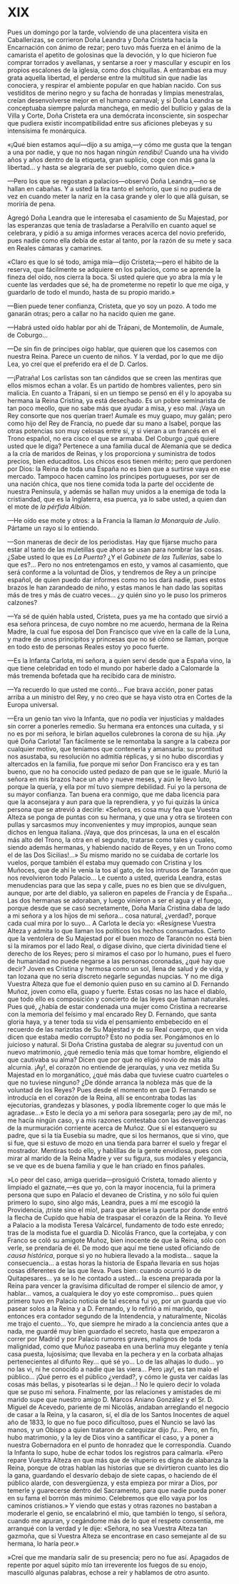 # XIX

Pues un domingo por la tarde, volviendo de una placentera visita en
Caballerizas, se corrieron Doña Leandra y Doña Cristeta hacia la Encarnación
con ánimo de rezar; pero tuvo más fuerza en el ánimo de la camarista el apetito
de golosinas que la devoción, y lo que hicieron fue comprar torrados
y avellanas, y sentarse a roer y mascullar y escupir en los propios escalones
de la iglesia, como dos chiquillas. A entrambas era muy grata aquella libertad,
el perderse entre la multitud sin que nadie las conociera, y respirar el
ambiente popular en que habían nacido. Con sus vestiditos de merino negro y su
facha de honradas y limpias menestralas, creían desenvolverse mejor en el
humano carnaval; y si Doña Leandra se conceptuaba siempre palurda manchega, en
medio del bullicio y galas de la Villa y Corte, Doña Cristeta era una demócrata
inconsciente, sin sospechar que pudiera existir incompatibilidad entre sus
aficiones plebeyas y su intensísima fe monárquica.

«¡Qué bien estamos aquí—dijo a su amiga,—y cómo me gusta que la tengan a una
por nadie, y que no nos hagan ningún *rendibú*! Cuando una ha vivido años
y años dentro de la etiqueta, gran suplicio, coge con más gana la libertad...
y hasta se alegraría de ser pueblo, como quien dice.»

—Pero los que se regostan a palacios—observó Doña Leandra,—no se hallan
en cabañas. Y a usted la tira tanto el señorío, que si no pudiera de vez en
cuando meter la nariz en la casa grande y oler lo que allá guisan, se
moriría de pena.

Agregó Doña Leandra que le interesaba el casamiento de Su Majestad, por las
esperanzas que tenía de trasladarse a Peralvillo en cuanto aquel se celebrara,
y pidió a su amiga informes veraces acerca del novio preferido, pues nadie como
ella debía de estar al tanto, por la razón de su mete y saca en Reales cámaras
y camarines.

«Claro es que lo sé todo, amiga mía—dijo Cristeta;—pero el hábito de la
reserva, que fácilmente se adquiere en los palacios, como se aprende la fineza
del oído, nos cierra la boca. Si usted quiere que yo abra la mía y le cuente
las verdades que sé, ha de prometerme no repetir lo que me oiga, y guardarlo de
todo el mundo, hasta de su propio marido.»

—Bien puede tener confianza, Cristeta, que yo soy un pozo. A todo me ganarán
otras; pero a callar no ha nacido quien me gane.

—Habrá usted oído hablar por ahí de Trápani, de Montemolín, de Aumale, de
Coburgo...

—De sin fin de príncipes oigo hablar, que quieren que los casemos con nuestra
Reina. Parece un cuento de niños. Y la verdad, por lo que me dijo Lea, yo creí
que el preferido era el de D. Carlos.

—¡Patraña! Los carlistas son tan cándidos que se creen las mentiras que ellos
mismos echan a volar. Es un partido de hombres valientes, pero sin malicia. En
cuanto a Trápani, si en un tiempo se pensó en él y lo apoyaba su hermana la
Reina Cristina, ya está desechado. Es un pobre seminarista de tan poco meollo,
que no sabe más que ayudar a misa, y eso mal. ¡Vaya un Rey consorte que nos
querían traer! Aumale es muy guapo, muy galán; pero como hijo del Rey de
Francia, no puede dar su mano a Isabel, porque las otras potencias son muy
celosas entre sí, y si vieran a un francés en el Trono español, no era cisco el
que se armaba. Del Coburgo ¿qué quiere usted que le diga? Pertenece a una
familia ducal de Alemania que se dedica a la cría de maridos de Reinas, y los
proporciona y suministra de todos precios, bien educaditos. Los chicos esos
tienen mérito; pero que perdonen por Dios: la Reina de toda una España no es
bien que a surtirse vaya en ese mercado. Tampoco hacen camino los príncipes
portugueses, por ser de una nación chica, que nos tiene comida toda la parte
del occidente de nuestra Península, y además se hallan muy unidos a la enemiga
de toda la cristiandad, que es la Inglaterra, esa puerca, ya lo sabe usted,
a quien dan el mote de *la pérfida Albión*.

—He oído ese mote y otros: a la Francia la llaman *la Monarquía de Julio*.
Pártame un rayo si lo entiendo.

—Son maneras de decir de los periodistas. Hay que fijarse mucho para estar al
tanto de las muletillas que ahora se usan para nombrar las cosas. ¿Sabe usted
lo que es *La Puerta*? ¿Y el *Gabinete de las Tullerías*, sabe lo que es?...
Pero no nos entretengamos en esto, y vamos al casamiento, que será conforme
a la voluntad de Dios, y tendremos de Rey a un príncipe español, de quien puedo
dar informes como no los dará nadie, pues estos brazos le han zarandeado de
niño, y estas manos le han dado las sopitas más de tres y más de cuatro
veces... ¿y quién sino yo le puso los primeros calzones?

—Ya sé de quién habla usted, Cristeta, pues ya me ha contado que sirvió a esa
señora princesa, de cuyo nombre no me acuerdo, hermana de la Reina Madre, la
cual fue esposa del Don Francisco que vive en la calle de la Luna, y madre de
unos principitos y princesas que no sé cómo se llaman, porque en todo esto de
personas Reales estoy yo poco fuerte.

—Es la Infanta Carlota, mi señora, a quien serví desde que a España vino, la
que tiene celebridad en todo el mundo por haberle dado a Calomarde la más
tremenda bofetada que ha recibido cara de ministro.

—Ya recuerdo lo que usted me contó... Fue brava acción, poner patas arriba a un
ministro del Rey, y no creo que se haya visto otra en Cortes de la Europa
universal.

—Era un genio tan vivo la Infanta, que no podía ver injusticias y maldades sin
correr a ponerles remedio. Su hermana era entonces una cuitada, y si no es por
mi señora, le birlan aquellos culebrones la corona de su hija. ¡Ay qué Doña
Carlota! Tan fácilmente se le remontaba la sangre a la cabeza por cualquier
motivo, que teníamos que contenerla y amansarla: su prontitud nos asustaba, su
resolución no admitía réplicas, y si no hubo discordias y altercados en la
familia, fue porque mi señor Don Francisco era y es tan bueno, que no ha
conocido usted pedazo de pan que se le iguale. Murió la señora en mis brazos
hace un año y nueve meses, y aún le llevo luto, porque la quería, y ella por mí
tuvo siempre debilidad. Fui yo la persona de su mayor confianza. Tan buena era
conmigo, que me daba licencia para que la aconsejara y aun para que la
reprendiera, y yo fui quizás la única persona que se atrevió a decirle:
«Señora, es cosa muy fea que Vuestra Alteza se ponga de puntas con su hermana,
y que una y otra se tiroteen con pullas y sarcasmos muy inconvenientes y muy
impropios, aunque sean dichos en lengua italiana. ¡Vaya, que dos princesas, la
una en el escalón más alto del Trono, la otra en el segundo, tratarse como
tales y cuales, siendo además hermanas, y habiendo nacido de Reyes, y en un
Trono como el de las Dos Sicilias!...» Su mismo marido no se cuidaba de
cortarle los vuelos, porque también él estaba muy quemado con Cristina y los
Muñoces, que de ahí le venía la tos al gato, de los intrusos de Tarancón que
nos revolvieron todo Palacio... Le cuento a usted, querida Leandra, estas
menudencias para que las sepa y calle, pues no es bien que se divulguen,
aunque, por arte del diablo, ya salieron en papeles de Francia y de España...
Las dos hermanas se adoraban, y luego vinieron a ser el agua y el fuego, porque
desde que se casó secretamente, Doña María Cristina daba de lado a mi señora
y a los hijos de mi señora... cosa natural, ¿verdad?, porque cada cual mira por
lo suyo... A Carlota le decía yo: «Resígnese Vuestra Alteza y admita lo que
llaman los políticos los hechos consumados. Cierto que la ventolera de Su
Majestad por el buen mozo de Tarancón no está bien si la miramos por el lado
Real, o dígase divino, que cierta divinidad tiene el derecho de los Reyes; pero
si miramos el caso por lo humano, pues el fuero de humanidad no puede negarse
a las personas coronadas, ¿qué hay que decir? Joven es Cristina y hermosa como
un sol, llena de salud y de vida, y tan lozana que no sería discreto negarle
segundas nupcias. Y no me diga Vuestra Alteza que fue el demonio quien puso en
su camino al D. Fernando Muñoz, joven como ella, guapo y fuerte. Estas cosas no
las hace el diablo, que todo ello es composición y concierto de las leyes que
llaman naturales. Pues qué, ¿había de estar condenada una mujer como Cristina
a recrearse con la memoria del feísimo y mal encarado Rey D. Fernando, que
santa gloria haya, y a tener toda su vida el pensamiento embebecido en el
recuerdo de las narizotas de Su Majestad y de su Real cuerpo, que en vida dicen
que estaba medio corrupto? Esto no podía ser. Pongámonos en lo juicioso
y natural. Si Doña Cristina gustaba de alegrar su juventud con un nuevo
matrimonio, ¿qué remedio tenía más que tomar hombre, eligiendo el que cautivaba
su alma? Dicen que por qué no eligió novio de más alta alcurnia. ¡Ay!, el
corazón no entiende de jerarquías, y una vez metida Su Majestad en lo
morganático, ¿qué más daba que tuviese cuatro cuarteles o que no tuviese
ninguno? ¿De dónde arranca la nobleza más que de la voluntad de los Reyes? Pues
desde el momento en que D. Fernando se introducía en el corazón de la Reina,
allí se encontraba todas las ejecutorias, grandezas y blasones, y podía
libremente coger lo que más le agradase...» Esto le decía yo a mi señora para
sosegarla; pero ¡ay de mí!, no me hacía ningún caso, y a mis razones contestaba
con las desvergüenzas de la murmuración corriente acerca de Muñoz. Que si el
estanquero su padre, que si la tía Eusebia su madre, que si los hermanos, que
si vino, que si fue, que si estuvo de mozo en una tienda para barrer el suelo
y fregar el mostrador. Mentiras todo ello, y hablillas de la gente envidiosa,
pues con mirar al marido de la Reina Madre y ver su figura, sus modales
y elegancia, se ve que es de buena familia y que le han criado en finos
pañales.

»Lo peor del caso, amiga querida—prosiguió Cristeta, tomado aliento y limpiado
el gaznate,—es que yo, con la mayor inocencia, fui la primera persona que supo
en Palacio el devaneo de Cristina, y no sólo fui quien primero lo supo, sino
algo más, Leandra, pues a mí me escogió la Providencia, ¡triste sino el mío!,
para que abriese la puerta por donde entró la flecha de Cupido que había de
traspasar el corazón de la Reina. Yo llevé a Palacio a la modista Teresa
Valcárcel, fundamento de todo este enredo; tras de la modista fue el guardia D.
Nicolás Franco, que la cortejaba, y con Franco se coló su amigote Muñoz, bien
inocente de que la Reina, sólo con verle, se prendaría de él. De modo que aquí
me tiene usted oficiando de *causa histórica*, porque si yo no hubiera llevado
a la modista... saque la consecuencia... a estas horas la historia de España
llevaría en sus hojas cosas diferentes de las que lleva. Pues bien: cuando
ocurrió lo de Quitapesares... ya se lo he contado a usted... la escena
preparada por la Reina para vencer la gravísima dificultad de romper el
silencio de amor, y hablar... vamos, a cualquiera le doy yo este compromiso...
pues quien primero tuvo en Palacio noticia de tal escena fui yo, por un guarda
que vio pasear solos a la Reina y a D. Fernando, y lo refirió a mi marido, que
entonces era contador segundo de la Intendencia, y naturalmente, Nicolás me
trajo el cuento... Yo, que siempre he mirado a la conciencia antes que a nada,
me guardé muy bien guardado el secreto, hasta que empezaron a correr por Madrid
y por Palacio rumores graves, malignos de toda malignidad, como que Muñoz
paseaba en una berlina muy elegante y tenía casa puesta, lujosísima; que
llevaba en la pechera y en la corbata alhajas pertenecientes al difunto Rey...
qué sé yo... Lo de las alhajas lo dudo... yo no las vi, ni he conocido a nadie
que las viera... Pero ¡ay!, es tan malo el público... ¡Qué perro es el público
¿verdad?, y cómo le gusta ver caídas las cosas más bellas, y pisotearlas si le
dejan...! No le quiero decir lo volada que se puso mi señora. Finalmente, por
las relaciones y amistades de mi marido supe que nuestro amigo D. Marcos Aniano
González y el Sr. D. Miguel de Acevedo, pariente de mi Nicolás, andaban
arreglando el negocio de casar a la Reina, y la casaron, sí, el día de los
Santos Inocentes de aquel año de 1833, lo que no fue poco dificultoso, pues el
Nuncio se lavó las manos, y un Obispo a quien trataron de catequizar dijo
*fu*... Pero, en fin, hubo matrimonio, y la ley de Dios vino a santificar el
caso, y a poner a nuestra Gobernadora en el punto de honradez que le
correspondía. Cuando la Infanta lo supo, hube de echar todos los registros para
calmarla. «Pero repare Vuestra Alteza en que más que de vituperio es digna de
alabanza la Reina, porque de otras hablan las historias que se divirtieron
cuanto les dio la gana, guardando el desvarío debajo de siete capas, o haciendo
de él público alarde, con desvergüenza, y esta empieza por mirar a Dios, por
temerle y guarecerse dentro del Sacramento, para que nadie pueda poner en su
fama el borrón más mínimo. Celebremos que ello vaya por los caminos
cristianos.» Y viendo que estas y otras razones no bastaban a moderarle el
genio, se encalabrinó el mío, que también lo tengo, sí señora, cuando me
apuran, y cegándome más de lo que el respeto consentía, me arranqué con la
verdad y le dije: «Señora, no sea Vuestra Alteza tan gazmoña, que si Vuestra
Alteza se encontrase en caso semejante al de su hermana, lo haría peor.»

»Creí que me mandaría salir de su presencia; pero no fue así. Apagados de
repente por aquel súpito mío tan irreverente los fuegos de su enojo,
masculló algunas palabras, echose a reír y hablamos de otro asunto.
